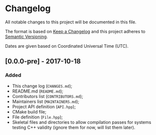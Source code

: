 # Changelog
All notable changes to this project will be documented in this file.

The format is based on [Keep a Changelog](http://keepachangelog.com/en/1.0.0/)
and this project adheres to [Semantic Versioning](http://semver.org/spec/v2.0.0.html).

Dates are given based on Coordinated Universal Time (UTC).

## [0.0.0-pre] - 2017-10-18
### Added
- This change log (`CHANGES.md`);
- README.md (`README.md`);
- Contributors list (`CONTRIBUTORS.md`);
- Maintainers list (`MAINTAINERS.md`);
- Project API definition (`API.hpp`);
- CMake build file;
- File definition (`File.hpp`);
- Skeletal files and directories to allow compilation passes for systems testing C++ validity (ignore them for now, will list them later).